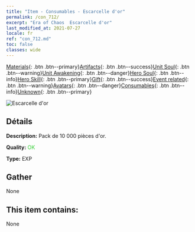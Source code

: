 ```yaml
---
title: "Item - Consumables - Escarcelle d'or"
permalink: /con_712/
excerpt: "Era of Chaos  Escarcelle d'or"
last_modified_at: 2021-07-27
locale: fr
ref: "con_712.md"
toc: false
classes: wide
---
```

 [Materials](/ItemsFR/){: .btn .btn--primary}[Artifacts](/ItemsFR/Artifacts/){: .btn .btn--success}[Unit Soul](/ItemsFR/UnitSoul/){: .btn .btn--warning}[Unit Awakening](/ItemsFR/UnitAwakening/){: .btn .btn--danger}[Hero Soul](/ItemsFR/HeroSoul/){: .btn .btn--info}[Hero Skill](/ItemsFR/HeroSkill/){: .btn .btn--primary}[Gift](/ItemsFR/Gift/){: .btn .btn--success}[Event related](/ItemsFR/Events/){: .btn .btn--warning}[Avatars](/ItemsFR/Avatars/){: .btn .btn--danger}[Consumables](/ItemsFR/Consumables/){: .btn .btn--info}[Unknown](/ItemsFR/Unknown/){: .btn .btn--primary}

 ![Escarcelle d'or](/images/t/i_510.png)

## Détails
 **Description:** Pack de 10 000 pièces d'or.

 **Quality:** <span style="color: #32CD32">OK</span>

 **Type:** EXP

## Gather

  None

## This item contains:

  None

